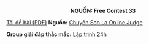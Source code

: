 **<center>NGUỒN: Free Contest 33</center>**

[Tải đề bài (PDF)](/statements/2199/MARATHON.pdf)
**Nguồn:** [Chuyên Sơn La Online Judge](http://csloj.ddns.net/)

**Group giải đáp thắc mắc:** [Lập trình 24h](https://www.facebook.com/groups/1386904321519984)